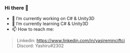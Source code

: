 ### Hi there 👋

- 🔭 I’m currently working on C# & Unity3D
- 🌱 I’m currently learning C# & Unity3D
-  📫 How to reach me:
>  Linkedin: https://www.linkedin.com/in/yasireminciftci <br/>
>  Discord: Yashiru#2302
